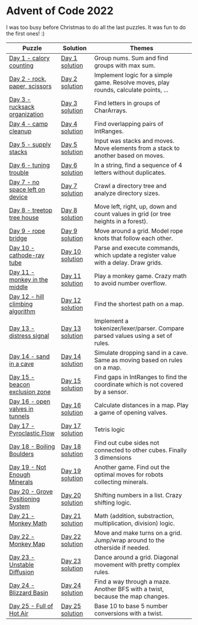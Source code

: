 # Advent of Code 2022

I was too busy before Christmas to do all the last puzzles. It was fun to do the first ones! :) 

| Puzzle                                                                    | Solution                                         | Themes                                                                               |
|---------------------------------------------------------------------------|--------------------------------------------------|--------------------------------------------------------------------------------------|
| [Day 1 - calory counting](https://adventofcode.com/2022/day/1)            | [Day 1 solution](src/main/kotlin/day1/main.kt)   | Group nums. Sum and find groups with max sum.                                        |
| [Day 2 - rock, paper, scissors](https://adventofcode.com/2022/day/2)      | [Day 2 solution](src/main/kotlin/day2/main.kt)   | Implement logic for a simple game. Resolve moves, play rounds, calculate points, ... |
| [Day 3 - rucksack organization](https://adventofcode.com/2022/day/3)      | [Day 3 solution](src/main/kotlin/day3/main.kt)   | Find letters in groups of CharArrays.                                                |
| [Day 4 - camp cleanup](https://adventofcode.com/2022/day/4)               | [Day 4 solution](src/main/kotlin/day4/main.kt)   | Find overlapping pairs of IntRanges.                                                 |
| [Day 5 - supply stacks](https://adventofcode.com/2022/day/5)              | [Day 5 solution](src/main/kotlin/day5/main.kt)   | Input was stacks and moves. Move elements from a stack to another based on moves.    |
| [Day 6 - tuning trouble](https://adventofcode.com/2022/day/6)             | [Day 6 solution](src/main/kotlin/day6/main.kt)   | In a string, find a sequence of 4 letters without duplicates.                        |
| [Day 7 - no space left on device](https://adventofcode.com/2022/day/7)    | [Day 7 solution](src/main/kotlin/day7/main.kt)   | Crawl a directory tree and analyze directory sizes.                                  |
| [Day 8 - treetop tree house](https://adventofcode.com/2022/day/8)         | [Day 8 solution](src/main/kotlin/day8/main.kt)   | Move left, right, up, down and count values in grid (or tree heights in a forest).   |
| [Day 9 - rope bridge](https://adventofcode.com/2022/day/9)                | [Day 9 solution](src/main/kotlin/day9/main.kt)   | Move around a grid. Model rope knots that follow each other.                         |
| [Day 10 - cathode-ray tube](https://adventofcode.com/2022/day/10)         | [Day 10 solution](src/main/kotlin/day10/main.kt) | Parse and execute commands, which update a register value with a delay. Draw grids.  |
| [Day 11 - monkey in the middle](https://adventofcode.com/2022/day/11)     | [Day 11 solution](src/main/kotlin/day11/main.kt) | Play a monkey game. Crazy math to avoid number overflow.                             |
| [Day 12 - hill climbing algorithm](https://adventofcode.com/2022/day/12)  | [Day 12 solution](src/main/kotlin/day12/main.kt) | Find the  shortest path on a map.                                                    |
| [Day 13 - distress signal](https://adventofcode.com/2022/day/13)          | [Day 13 solution](src/main/kotlin/day13/main.kt) | Implement a tokenizer/lexer/parser. Compare parsed values using a set of rules.      |
| [Day 14 - sand in a cave](https://adventofcode.com/2022/day/14)           | [Day 14 solution](src/main/kotlin/day14/main.kt) | Simulate dropping sand in a cave. Same as moving based on rules on a map.            |
| [Day 15 - beacon exclusion zone](https://adventofcode.com/2022/day/15)    | [Day 15 solution](src/main/kotlin/day15/main.kt) | Find gaps in IntRanges to find the coordinate which is not covered by a sensor.      |
| [Day 16 - open valves in tunnels](https://adventofcode.com/2022/day/16)   | [Day 16 solution](src/main/kotlin/day16/main.kt) | Calculate distances in a map. Play a game of opening valves.                         |
| [Day 17 - Pyroclastic Flow](https://adventofcode.com/2022/day/17)         | [Day 17 solution](src/main/kotlin/day17/main.kt) | Tetris logic                                                                         |
| [Day 18 - Boiling Boulders](https://adventofcode.com/2022/day/18)         | [Day 18 solution](src/main/kotlin/day18/main.kt) | Find out cube sides not connected to other cubes. Finally 3 dimensions               |
| [Day 19 - Not Enough Minerals](https://adventofcode.com/2022/day/19)      | [Day 19 solution](src/main/kotlin/day19/main.kt) | Another game. Find out the optimal moves for robots collecting minerals.             |
| [Day 20 - Grove Positioning System](https://adventofcode.com/2022/day/20) | [Day 20 solution](src/main/kotlin/day20/main.kt) | Shifting numbers in a list. Crazy shifting logic.                                    |
| [Day 21 - Monkey Math](https://adventofcode.com/2022/day/21)              | [Day 21 solution](src/main/kotlin/day21/main.kt) | Math (addition, substraction, multiplication, division) logic.                       |
| [Day 22 - Monkey Map](https://adventofcode.com/2022/day/22)               | [Day 22 solution](src/main/kotlin/day22/main.kt) | Move and make turns on a grid. Jump/wrap around to the otherside if needed.          |
| [Day 23 - Unstable Diffusion](https://adventofcode.com/2022/day/23)       | [Day 23 solution](src/main/kotlin/day23/main.kt) | Dance around a grid. Diagonal movement with pretty complex rules.                    |
| [Day 24 - Blizzard Basin](https://adventofcode.com/2022/day/24)           | [Day 24 solution](src/main/kotlin/day24/main.kt) | Find a way through a maze. Another BFS with a twist, because the map changes.        |
| [Day 25 - Full of Hot Air](https://adventofcode.com/2022/day/25)          | [Day 25 solution](src/main/kotlin/day25/main.kt) | Base 10 to base 5 number conversions with a twist.                                   |